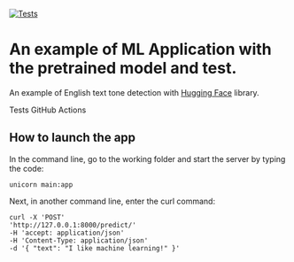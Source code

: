 [![Tests](https://github.com/tokarevsas31/ml_fastapi_tests/actions/workflows/python-app.yml/badge.svg)](https://github.com/tokarevsas31/ml_fastapi_tests/actions/workflows/python-app.yml)

# An example of ML Application with the pretrained model and test.

An example of English text tone detection with [Hugging Face](https://huggingface.co/) library.


Tests GitHub Actions

## Нow to launch the app

In the command line, go to the working folder and start the server by typing the code:

```
unicorn main:app
```

Next, in another command line, enter the curl command:

```
curl -X 'POST'
'http://127.0.0.1:8000/predict/'
-H 'accept: application/json'
-H 'Content-Type: application/json'
-d '{ "text": "I like machine learning!" }'
```

